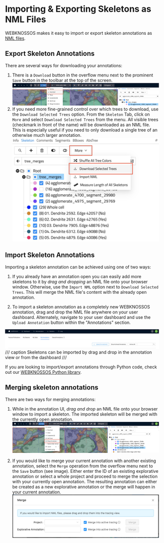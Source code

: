 # Importing & Exporting Skeletons as NML Files

WEBKNOSSOS makes it easy to import or export skeleton annotations as [NML files](../data/concepts.md#nml-files).

## Export Skeleton Annotations

There are several ways for downloading your annotations:

1. There is a `Download` button in the overflow menu next to the prominent `Save` button in the toolbar at the top of the screen.
    ![Download of skeleton annotations via the ´Download´ button in the toolbar.](../images/tracing_ui_download_tooolbar.jpeg)
2. If you need more fine-grained control over which trees to download, use the `Download Selected Trees` option. From the `Skeleton` Tab, click on `More` and select `Download Selected Trees` from the menu. All visible trees (checkmark in front of the name) will be downloaded as an NML file. This is especially useful if you need to only download a single tree of an otherwise much larger annotation.
    ![Skeletons can be exported and downloaded as NML files from the annotation view. Either download all or only selected trees.](../images/tracing_ui_download.jpeg)


## Import Skeleton Annotations
Importing a skeleton annotation can be achieved using one of two ways:

1. If you already have an annotation open you can easily add more skeletons to it by _drag and dropping_ an NML file onto your browser window. Otherwise, use the `Import NML` option next to `Download Selected Trees`. This will merge the NML file's content with the already open annotation.

2. To import a skeleton annotation as a completely new WEBKNOSSOS annotation, drag and drop the NML file anywhere on your user dashboard. Alternately, navigate to your user dashboard and use the `Upload Annotation` button within the "Annotations" section.

![Skeletons can be imported by drag and drop in the annotation view or from the dashboard](../images/tracing_ui_import.jpeg)
/// caption
Skeletons can be imported by drag and drop in the annotation view or from the dashboard
///

If you are looking to import/export annotations through Python code, check out our [WEBKNOSSOS Python library](https://docs.webknossos.org/webknossos-py/).

## Merging skeleton annotations

There are two ways for merging annotations:

1. While in the annotation UI, _drag and drop_ an NML file onto your browser window to import a skeleton. The imported skeleton will be merged with the currently open annotation.
    ![1. Select the Merge operation from the menu](../images/tracing_ui_merge_1.jpeg)

2. If you would like to merge your current annotation with another existing annotation, select the `Merge` operation from the overflow menu next to the `Save` button (see image). Either enter the ID of an existing explorative annotation or select a whole project and proceed to merge the selection with your currently open annotation. The resulting annotation can either be created as a new explorative annotation or the merge will happen in your current annotation.
    ![2. Merging can be done with the whole WEBKNOSSOS project or using the ID of an existing explorative annotation](../images/tracing_ui_merge_2.jpeg)
